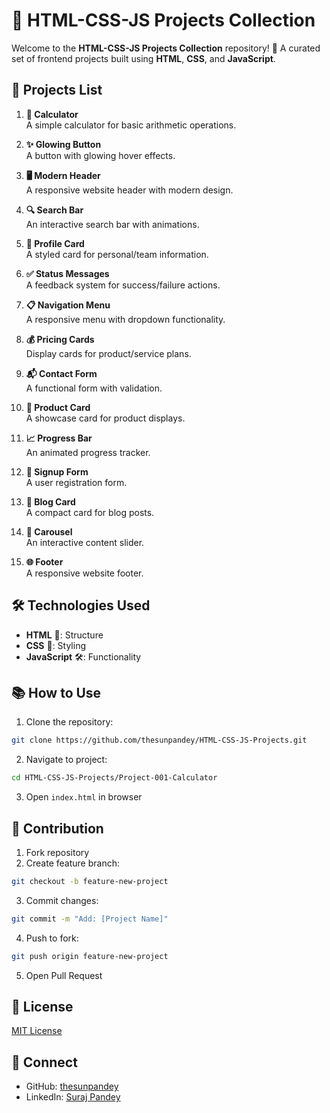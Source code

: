 # 🌟 HTML-CSS-JS Projects Collection

Welcome to the **HTML-CSS-JS Projects Collection** repository! 🚀 A curated set of frontend projects built using **HTML**, **CSS**, and **JavaScript**.

## 📂 Projects List

1. **🧮 Calculator**  
   A simple calculator for basic arithmetic operations.

2. **✨ Glowing Button**  
   A button with glowing hover effects.

3. **🖥️ Modern Header**  
   A responsive website header with modern design.

4. **🔍 Search Bar**  
   An interactive search bar with animations.

5. **👤 Profile Card**  
   A styled card for personal/team information.

6. **✅ Status Messages**  
   A feedback system for success/failure actions.

7. **📋 Navigation Menu**  
   A responsive menu with dropdown functionality.

8. **💰 Pricing Cards**  
   Display cards for product/service plans.

9. **📬 Contact Form**  
   A functional form with validation.

10. **🛒 Product Card**  
    A showcase card for product displays.

11. **📈 Progress Bar**  
    An animated progress tracker.

12. **📝 Signup Form**  
    A user registration form.

13. **📱 Blog Card**  
    A compact card for blog posts.

14. **🎠 Carousel**  
    An interactive content slider.

15. **🌐 Footer**  
    A responsive website footer.

## 🛠️ Technologies Used

- **HTML** 📄: Structure
- **CSS** 🎨: Styling
- **JavaScript** 🛠️: Functionality

## 📚 How to Use

1. Clone the repository:
```bash
git clone https://github.com/thesunpandey/HTML-CSS-JS-Projects.git
```

2. Navigate to project:
```bash
cd HTML-CSS-JS-Projects/Project-001-Calculator
```

3. Open `index.html` in browser

## 🤝 Contribution

1. Fork repository
2. Create feature branch:
```bash
git checkout -b feature-new-project
```
3. Commit changes:
```bash
git commit -m "Add: [Project Name]"
```
4. Push to fork:
```bash
git push origin feature-new-project
```
5. Open Pull Request

## 📜 License

[MIT License](LICENSE)

## 🔗 Connect

- GitHub: [thesunpandey](https://github.com/thesunpandey)
- LinkedIn: [Suraj Pandey](https://www.linkedin.com/in/surajpandey15/)